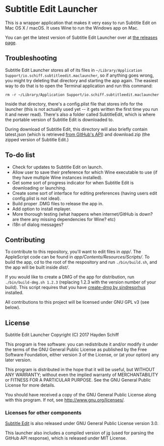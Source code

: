 # Subtitle Edit Launcher

This is a wrapper application that makes it very easy to run Subtitle Edit on Mac OS X / macOS. It uses Wine to run the Windows app on Mac.

You can get the latest version of Subtitle Edit Launcher over at [the releases page](https://github.com/oxguy3/subtitle-edit-launcher/releases).

## Troubleshooting

Subtitle Edit Launcher stores all of its files in `~/Library/Application Support/io.schiff.subtitleedit.maclauncher`, so if anything goes wrong, you might try deleting that directory and starting the app again. The easiest way to do that is to open the Terminal application and run this command:

```
rm -r ~/Library/Application Support/io.schiff.subtitleedit.maclauncher
```

Inside that directory, there's a config.plist file that stores info for the launcher (this is not actually used yet -- it gets written the first time you run it and never read). There's also a folder called SubtitleEdit, which is where the portable version of Subtitle Edit is downloaded to.

During download of Subtitle Edit, this directory will also briefly contain latest.json (which is retrieved [from GitHub's API](https://api.github.com/repos/SubtitleEdit/subtitleedit/releases/latest)) and download.zip (the zipped version of Subtitle Edit.)

## To-do list

* Check for updates to Subtitle Edit on launch.
* Allow user to save their preference for which Wine executable to use (if they have multiple Wine instances installed).
* Get some sort of progress indicator for when Subtitle Edit is downloading or launching.
* Create some sort of interface for editing preferences (having users edit config.plist is not ideal).
* Build proper .DMG files to release the app in.
* Add option to install mplayer.
* More thorough testing (what happens when internet/GitHub is down? are there any missing dependencies for Wine? etc)
* i18n of dialog messages?

## Contributing

To contribute to this repository, you'll want to edit files in _app/_. The AppleScript code can be found in _app/Contents/Resources/Scripts/_. To build the app, cd to the root of the respository and run `./bin/build.sh`, and the app will be built inside _dist/_.

If you would like to create a DMG of the app for distribution, run `./bin/build-dmg.sh 1.2.3` (replacing 1.2.3 with the version number of your build). This script requires that you have [create-dmg by sindresorhus](https://github.com/sindresorhus/create-dmg) installed.

All contributions to this project will be licensed under GNU GPL v3 (see below).

## License

Subtitle Edit Launcher
Copyright (C) 2017 Hayden Schiff

This program is free software: you can redistribute it and/or modify
it under the terms of the GNU General Public License as published by
the Free Software Foundation, either version 3 of the License, or
(at your option) any later version.

This program is distributed in the hope that it will be useful,
but WITHOUT ANY WARRANTY; without even the implied warranty of
MERCHANTABILITY or FITNESS FOR A PARTICULAR PURPOSE.  See the
GNU General Public License for more details.

You should have received a copy of the GNU General Public License
along with this program.  If not, see <http://www.gnu.org/licenses/>.

### Licenses for other components

[Subtitle Edit](https://github.com/SubtitleEdit/subtitleedit) is also released under GNU General Public License version 3.0.

This launcher also includes a compiled version of [jq](https://stedolan.github.io/jq/) (used for parsing the GitHub API response), which is released under MIT License.
